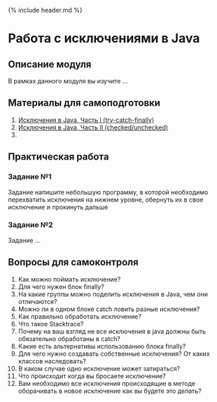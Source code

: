 {% include header.md %}

Работа с исключениями в Java
====================

Описание модуля
---------------------
В рамках данного модуля вы изучите ...

Материалы для самоподготовки
---------------------
1. [Исключения в Java, Часть I (try-catch-finally)](https://habr.com/ru/company/golovachcourses/blog/223821/)
2. [Исключения в Java, Часть II (checked/unchecked)](https://habr.com/ru/company/golovachcourses/blog/225585/)
3. 


Практическая работа
---------------------

### Задание №1
Задание напишите небольшую программу, в которой необходимо перехватить исключения на нижнем уровне, обернуть их в свое исключение и прокинуть дальше



### Задание №2
Задание ...



Вопросы для самоконтроля
---------------------
1. Как можно поймать исключение?
2. Для чего нужен блок finally?
3. На какие группы можно поделить исключения в Java, чем они отличаются?
4. Можно ли в одном блоке catch ловить разные исключения?
5. Как правильно обработать исключение?
6. Что такое Stacktrace?
7. Почему на ваш взгляд не все исключения в java должны быть обязательно обработаны в catch?
8. Какие есть альтернативы использованию блока finally?
9. Для чего нужно создавать собственные исключения? От каких классов наследовать?
10. В каком случае одно исключение может затираться?
11. Что происходит когда вы бросаете исключение?
12. Вам необходимо все исключения происходящие в методе оборачивать в новое исключение как вы будете это делать?